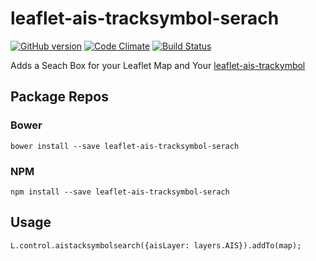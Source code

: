 # leaflet-ais-tracksymbol-serach

[![GitHub version](https://badge.fury.io/gh/PowerPan%2Fleaflet-ais-tracksymbol-serach.svg)](http://badge.fury.io/gh/PowerPan%2Fleaflet-ais-tracksymbol-serach) [![Code Climate](https://codeclimate.com/github/PowerPan/leaflet-ais-tracksymbol-serach/badges/gpa.svg)](https://codeclimate.com/github/PowerPan/leaflet-ais-tracksymbol-serach) [![Build Status](https://travis-ci.org/PowerPan/leaflet-ais-tracksymbol-serache.svg?branch=master)](https://travis-ci.org/PowerPan/leaflet-ais-tracksymbol-serach)

Adds a Seach Box for your Leaflet Map and Your [leaflet-ais-trackymbol](https://github.com/PowerPan/leaflet-ais-tracksymbol)

## Package Repos

### Bower
```
bower install --save leaflet-ais-tracksymbol-serach
```

### NPM
```
npm install --save leaflet-ais-tracksymbol-serach
```

## Usage

```
L.control.aistacksymbolsearch({aisLayer: layers.AIS}).addTo(map);
```
